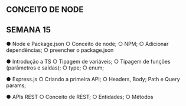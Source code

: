 ## CONCEITO DE NODE

## SEMANA 15

● Node e Package.json
    ○ Conceito de node;
    ○ NPM;
    ○ Adicionar dependências;
    ○ preencher o package.json

● Introdução a TS
    ○ Tipagem de variáveis;
    ○ Tipagem de funções (parâmetros e saídas);
    ○ type;
    ○ enum;

● Express.js
    ○ Criando a primeira API;
    ○ Headers, Body; Path e Query params;

● APIs REST
    ○ Conceito de REST;
    ○ Entidades;
    ○ Métodos